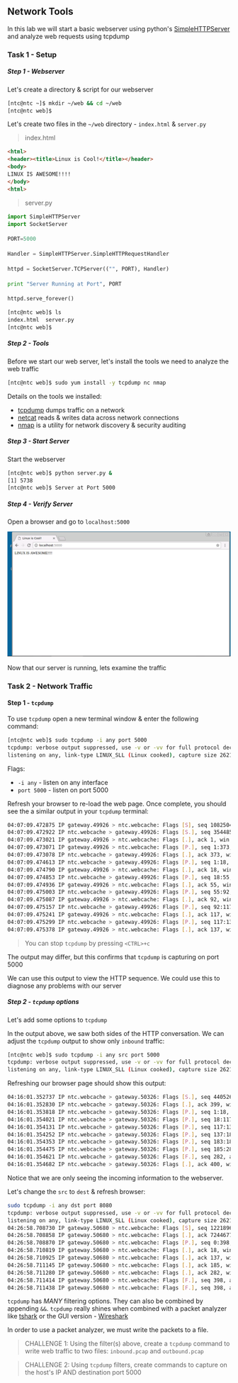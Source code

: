 ## Network Tools

In this lab we will start a basic webserver using python's [SimpleHTTPServer](https://docs.python.org/2/library/simplehttpserver.html) and analyze web requests using tcpdump

### Task 1 - Setup

##### Step 1 - Webserver

Let's create a directory & script for our webserver

```bash
[ntc@ntc ~]$ mkdir ~/web && cd ~/web
[ntc@ntc web]$
```

Let's create two files in the `~/web` directory - `index.html` & `server.py`

> index.html

```html
<html>
<header><title>Linux is Cool!</title></header>
<body>
LINUX IS AWESOME!!!!
</body>
<html>
```

> server.py

```python
import SimpleHTTPServer
import SocketServer

PORT=5000

Handler = SimpleHTTPServer.SimpleHTTPRequestHandler

httpd = SocketServer.TCPServer(("", PORT), Handler)

print "Server Running at Port", PORT

httpd.serve_forever()
```

```bash
[ntc@ntc web]$ ls
index.html  server.py
[ntc@ntc web]$
```

##### Step 2 - Tools

Before we start our web server, let's install the tools we need to analyze the web traffic

```bash
[ntc@ntc web]$ sudo yum install -y tcpdump nc nmap
```

Details on the tools we installed:

* [tcpdump](https://www.tcpdump.org/tcpdump_man.html) dumps traffic on a network
* [netcat](http://netcat.sourceforge.net/) reads & writes data across network connections
* [nmap](https://nmap.org/) is a utility for network discovery & security auditing

##### Step 3 - Start Server

Start the webserver

```bash
[ntc@ntc web]$ python server.py &
[1] 5738
[ntc@ntc web]$ Server at Port 5000
```

##### Step 4 - Verify Server

Open a browser and go to `localhost:5000`

![](images/webserver.png)

Now that our server is running, lets examine the traffic

### Task 2 - Network Traffic

#### Step 1 - `tcpdump`

To use `tcpdump` open a new terminal window & enter the following command:

```bash
[ntc@ntc web]$ sudo tcpdump -i any port 5000
tcpdump: verbose output suppressed, use -v or -vv for full protocol decode
listening on any, link-type LINUX_SLL (Linux cooked), capture size 262144 bytes
```

Flags:
* `-i any` - listen on any interface
* `port 5000` - listen on port 5000

Refresh your browser to re-load the web page. Once complete, you should see the a similar output in your `tcpdump` terminal:

```bash
04:07:09.472875 IP gateway.49926 > ntc.webcache: Flags [S], seq 1082504705, win 65535, options [mss 1460], length 0
04:07:09.472922 IP ntc.webcache > gateway.49926: Flags [S.], seq 3544855645, ack 1082504706, win 29200, options [mss 1460], length 0
04:07:09.473021 IP gateway.49926 > ntc.webcache: Flags [.], ack 1, win 65535, length 0
04:07:09.473071 IP gateway.49926 > ntc.webcache: Flags [P.], seq 1:373, ack 1, win 65535, length 372: HTTP: GET / HTTP/1.1
04:07:09.473078 IP ntc.webcache > gateway.49926: Flags [.], ack 373, win 30016, length 0
04:07:09.474613 IP ntc.webcache > gateway.49926: Flags [P.], seq 1:18, ack 373, win 30016, length 17: HTTP: HTTP/1.0 200 OK
04:07:09.474790 IP gateway.49926 > ntc.webcache: Flags [.], ack 18, win 65535, length 0
04:07:09.474853 IP ntc.webcache > gateway.49926: Flags [P.], seq 18:55, ack 373, win 30016, length 37: HTTP
04:07:09.474936 IP gateway.49926 > ntc.webcache: Flags [.], ack 55, win 65535, length 0
04:07:09.475003 IP ntc.webcache > gateway.49926: Flags [P.], seq 55:92, ack 373, win 30016, length 37: HTTP
04:07:09.475087 IP gateway.49926 > ntc.webcache: Flags [.], ack 92, win 65535, length 0
04:07:09.475157 IP ntc.webcache > gateway.49926: Flags [P.], seq 92:117, ack 373, win 30016, length 25: HTTP
04:07:09.475241 IP gateway.49926 > ntc.webcache: Flags [.], ack 117, win 65535, length 0
04:07:09.475299 IP ntc.webcache > gateway.49926: Flags [P.], seq 117:137, ack 373, win 30016, length 20: HTTP
04:07:09.475378 IP gateway.49926 > ntc.webcache: Flags [.], ack 137, win 65535, length 0
```

> You can stop `tcpdump` by pressing `<CTRL>+c`

The output may differ, but this confirms that `tcpdump` is capturing on port 5000

We can use this output to view the HTTP sequence.  We could use this to diagnose any problems with our server

##### Step 2 - `tcpdump` options

Let's add some options to `tcpdump`

In the output above, we saw both sides of the HTTP conversation.  We can adjust the `tcpdump` output to show only `inbound` traffic:

```bash
[ntc@ntc web]$ sudo tcpdump -i any src port 5000
tcpdump: verbose output suppressed, use -v or -vv for full protocol decode
listening on any, link-type LINUX_SLL (Linux cooked), capture size 262144 bytes
```

Refreshing our browser page should show this output:

```bash
04:16:01.352737 IP ntc.webcache > gateway.50326: Flags [S.], seq 440526229, ack 1145032706, win 29200, options [mss 1460], length 0
04:16:01.352830 IP ntc.webcache > gateway.50326: Flags [.], ack 399, win 30016, length 0
04:16:01.353818 IP ntc.webcache > gateway.50326: Flags [P.], seq 1:18, ack 399, win 30016, length 17: HTTP: HTTP/1.0 200 OK
04:16:01.354021 IP ntc.webcache > gateway.50326: Flags [P.], seq 18:117, ack 399, win 30016, length 99: HTTP
04:16:01.354131 IP ntc.webcache > gateway.50326: Flags [P.], seq 117:137, ack 399, win 30016, length 20: HTTP
04:16:01.354252 IP ntc.webcache > gateway.50326: Flags [P.], seq 137:183, ack 399, win 30016, length 46: HTTP
04:16:01.354353 IP ntc.webcache > gateway.50326: Flags [P.], seq 183:185, ack 399, win 30016, length 2: HTTP
04:16:01.354475 IP ntc.webcache > gateway.50326: Flags [P.], seq 185:282, ack 399, win 30016, length 97: HTTP
04:16:01.354621 IP ntc.webcache > gateway.50326: Flags [F.], seq 282, ack 399, win 30016, length 0
04:16:01.354682 IP ntc.webcache > gateway.50326: Flags [.], ack 400, win 30016, length 0
```

Notice that we are only seeing the incoming information to the webserver.

Let's change the `src` to `dest` & refresh browser:

```bash
sudo tcpdump -i any dst port 8080
tcpdump: verbose output suppressed, use -v or -vv for full protocol decode
listening on any, link-type LINUX_SLL (Linux cooked), capture size 262144 bytes
04:26:58.708730 IP gateway.50680 > ntc.webcache: Flags [S], seq 1221896705, win 65535, options [mss 1460], length 0
04:26:58.708858 IP gateway.50680 > ntc.webcache: Flags [.], ack 724467781, win 65535, length 0
04:26:58.708870 IP gateway.50680 > ntc.webcache: Flags [P.], seq 0:398, ack 1, win 65535, length 398: HTTP: GET / HTTP/1.1
04:26:58.710819 IP gateway.50680 > ntc.webcache: Flags [.], ack 18, win 65535, length 0
04:26:58.710925 IP gateway.50680 > ntc.webcache: Flags [.], ack 137, win 65535, length 0
04:26:58.711145 IP gateway.50680 > ntc.webcache: Flags [.], ack 185, win 65535, length 0
04:26:58.711280 IP gateway.50680 > ntc.webcache: Flags [.], ack 282, win 65535, length 0
04:26:58.711414 IP gateway.50680 > ntc.webcache: Flags [F.], seq 398, ack 282, win 65535, length 0
04:26:58.711438 IP gateway.50680 > ntc.webcache: Flags [F.], seq 398, ack 283, win 65535, length 0
```

`tcpdump` has *MANY* filtering options.  They can also be combined by appending `&&`.  `tcpdump` really shines when combined with a packet analyzer like [tshark](https://www.wireshark.org/docs/man-pages/tshark.html) or the GUI version - [Wireshark](https://www.wireshark.org/)

In order to use a packet analyzer, we must write the packets to a file.

> CHALLENGE 1: Using the filter(s) above, create a `tcpdump` command to write web traffic to two files: `inbound.pcap` and `outbound.pcap`

> CHALLENGE 2: Using `tcpdump` filters, create commands to capture on the host's IP AND destination port 5000
